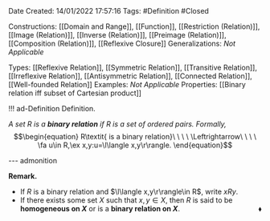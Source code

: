 <br />
<br />

Date Created: 14/01/2022 17:57:16
Tags: #Definition #Closed 

Constructions: [[Domain and Range]], [[Function]], [[Restriction (Relation)]], [[Image (Relation)]], [[Inverse (Relation)]], [[Preimage (Relation)]], [[Composition (Relation)]], [[Reflexive Closure]]
Generalizations: _Not Applicable_

Types: [[Reflexive Relation]], [[Symmetric Relation]], [[Transitive Relation]], [[Irreflexive Relation]], [[Antisymmetric Relation]], [[Connected Relation]], [[Well-founded Relation]]
Examples: _Not Applicable_ 
Properties: [[Binary relation iff subset of Cartesian product]]

!!! ad-Definition Definition.

_A set $R$ is a **binary relation** if $R$ is a set of ordered pairs. Formally,_
$$\begin{equation}
    R\textit{ is a binary relation}\ \ \ \ \Leftrightarrow\ \ \ \ \fa u\in R,\ex x,y:u=\l\langle x,y\r\rangle.
\end{equation}$$

--- admonition

**Remark.**
* If $R$ is a binary relation and $\l\langle x,y\r\rangle\in R$, write $xRy$.
* If there exists some set $X$ such that $x,y\in X$, then $R$ is said to be **homogeneous on $X$** or is a **binary relation on $X$**.<span style="float:right;">$\blacklozenge$</span>
